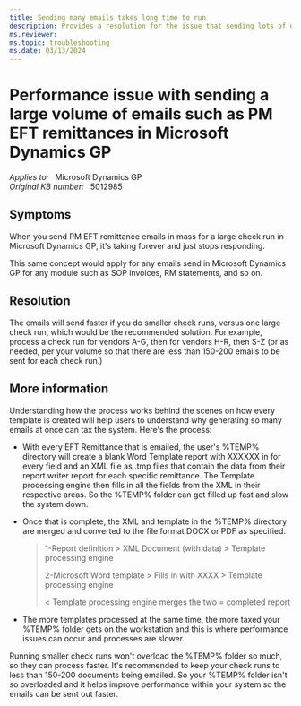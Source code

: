 ```yaml
---
title: Sending many emails takes long time to run
description: Provides a resolution for the issue that sending lots of emails such as PM EFT remittances takes a long time to run or stops responding in Microsoft Dynamics GP.
ms.reviewer: 
ms.topic: troubleshooting
ms.date: 03/13/2024
---
```

# Performance issue with sending a large volume of emails such as PM EFT remittances in Microsoft Dynamics GP

_Applies to:_ &nbsp; Microsoft Dynamics GP  
_Original KB number:_ &nbsp; 5012985

## Symptoms

When you send PM EFT remittance emails in mass for a large check run in Microsoft Dynamics GP, it's taking forever and just stops responding.

This same concept would apply for any emails send in Microsoft Dynamics GP for any module such as SOP invoices, RM statements, and so on.

## Resolution

The emails will send faster if you do smaller check runs, versus one large check run, which would be the recommended solution. For example, process a check run for vendors A-G, then for vendors H-R, then S-Z (or as needed, per your volume so that there are less than 150-200 emails to be sent for each check run.)

## More information

Understanding how the process works behind the scenes on how every template is created will help users to understand why generating so many emails at once can tax the system. Here's the process:

- With every EFT Remittance that is emailed, the user's %TEMP% directory will create a blank Word Template report with XXXXXX in for every field and an XML file as .tmp files that contain the data from their report writer report for each specific remittance. The Template processing engine then fills in all the fields from the XML in their respective areas.  So the %TEMP% folder can get filled up fast and slow the system down.

- Once that is complete, the XML and template in the %TEMP% directory are merged and converted to the file format DOCX or PDF as specified.

  > 1-Report definition > XML Document (with data) > Template processing engine
  >
  > 2-Microsoft Word template > Fills in with XXXX > Template processing engine
  >
  > < Template processing engine merges the two = completed report

- The more templates processed at the same time, the more taxed your %TEMP% folder gets on the workstation and this is where performance issues can occur and processes are slower.

Running smaller check runs won't overload the %TEMP% folder so much, so they can process faster. It's recommended to keep your check runs to less than 150-200 documents being emailed. So your %TEMP% folder isn't so overloaded and it helps improve performance within your system so the emails can be sent out faster.
